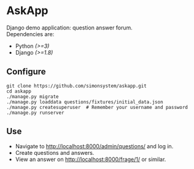 # AskApp

Django demo application: question answer forum.  
Dependencies are:

- Python *(>=3)*
- Django *(>=1.8)*

## Configure

    git clone https://github.com/simonsystem/askapp.git
    cd askapp
    ./manage.py migrate
    ./manage.py loaddata questions/fixtures/initial_data.json
    ./manage.py createsuperuser  # Remember your username and password
    ./manage.py runserver

## Use

- Navigate to <http://localhost:8000/admin/questions/> and log in.
- Create questions and answers.
- View an answer on <http://localhost:8000/frage/1/> or similar.